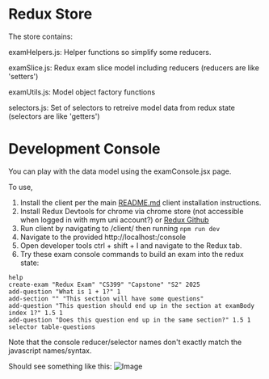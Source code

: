 # Redux Store
The store contains:

examHelpers.js: Helper functions so simplify some reducers.

examSlice.js: Redux exam slice model including reducers (reducers are like 'setters')

examUtils.js: Model object factory functions

selectors.js: Set of selectors to retreive model data from redux state (selectors are like 'getters')

# Development Console
You can play with the data model using the examConsole.jsx page.  

To use, 

1. Install the client per the main [README.md](https://github.com/uoa-compsci399-2025-s1/capstone-project-2025-s1-team-11/blob/main/README.md) client installation instructions.
2. Install Redux Devtools for chrome via chrome store (not accessible when logged in with mym uni account?) or [Redux Github](https://github.com/reduxjs/redux-devtools/releases)
3. Run client by navigating to /client/ then running ```npm run dev```
4. Navigate to the provided http://localhost:<port>/console
5. Open developer tools ctrl + shift + I and navigate to the Redux tab.
6. Try these exam console commands to build an exam into the redux state:

```
help
create-exam "Redux Exam" "CS399" "Capstone" "S2" 2025
add-question "What is 1 + 1?" 1
add-section "" "This section will have some questions" 
add-question "This question should end up in the section at examBody index 1?" 1.5 1
add-question "Does this question end up in the same section?" 1.5 1
selector table-questions
```

Note that the console reducer/selector names don't exactly match the javascript names/syntax.

Should see something like this:
![Image](https://github.com/user-attachments/assets/ad756e9e-22c3-41ee-9457-6ef75bf74ed6)





